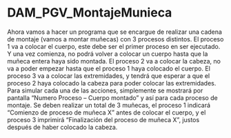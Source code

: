 # DAM_PGV_MontajeMunieca
 Ahora vamos a hacer un programa que se encargue de realizar una cadena de montaje (vamos a montar muñecas) con 3 procesos distintos. 
El proceso 1 va a colocar el cuerpo, este debe ser el primer proceso en ser ejecutado. Y una vez comienza, no podrá volver a colocar un cuerpo hasta que la muñeca entera haya sido montada.
El proceso 2 va a colocar la cabeza, no va a poder empezar hasta que el proceso 1 haya colocado el cuerpo. 
El proceso 3 va a colocar las extremidades, y tendrá que esperar a que el proceso 2 haya colocado la cabeza para poder colocar las extremidades. 
Para simular cada una de las acciones, simplemente se mostrará por pantalla “Numero Proceso – Cuerpo montado” y así para cada proceso de montaje. 
Se deben realizar un total de 3 muñecas, el proceso 1 indicará “Comienzo de proceso de muñeca X” antes de colocar el cuerpo, y el proceso 3 imprimirá “Finalización del proceso de muñeca X”, justos después de haber colocado la cabeza. 
